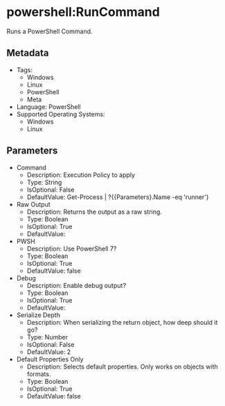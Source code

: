 <!-- region Generated -->
# powershell:RunCommand

Runs a PowerShell Command.

## Metadata

- Tags:
  - Windows
  - Linux
  - PowerShell
  - Meta
- Language: PowerShell
- Supported Operating Systems:
  - Windows
  - Linux

## Parameters

- Command
  - Description: Execution Policy to apply
  - Type: String
  - IsOptional: False
  - DefaultValue: Get-Process | ?{{Parameters}.Name -eq 'runner'}
- Raw Output
  - Description: Returns the output as a raw string.
  - Type: Boolean
  - IsOptional: True
  - DefaultValue: 
- PWSH
  - Description: Use PowerShell 7?
  - Type: Boolean
  - IsOptional: True
  - DefaultValue: false
- Debug
  - Description: Enable debug output?
  - Type: Boolean
  - IsOptional: True
  - DefaultValue: 
- Serialize Depth
  - Description: When serializing the return object, how deep should it go?
  - Type: Number
  - IsOptional: False
  - DefaultValue: 2
- Default Properties Only
  - Description: Selects default properties. Only works on objects with formats.
  - Type: Boolean
  - IsOptional: True
  - DefaultValue: false
<!-- endregion -->
